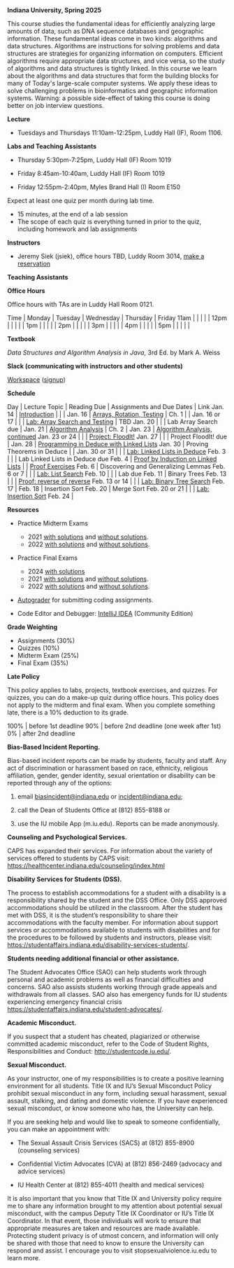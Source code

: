 **Indiana University, Spring 2025**

This course studies the fundamental ideas for efficiently analyzing
large amounts of data, such as DNA sequence databases and geographic
information. These fundamental ideas come in two kinds: algorithms and
data structures. Algorithms are instructions for solving problems and
data structures are strategies for organizing information on
computers. Efficient algorithms require appropriate data structures,
and vice versa, so the study of algorithms and data structures is
tightly linked. In this course we learn about the algorithms and data
structures that form the building blocks for many of Today's
large-scale computer systems. We apply these ideas to solve
challenging problems in bioinformatics and geographic information
systems. Warning: a possible side-effect of taking this course is
doing better on job interview questions.

**Lecture**

* Tuesdays and Thursdays 11:10am-12:25pm, Luddy Hall (IF), Room 1106.


**Labs and Teaching Assistants**

* Thursday 5:30pm-7:25pm, Luddy Hall (IF) Room 1019

* Friday 8:45am-10:40am, Luddy Hall (IF) Room 1019

* Friday 12:55pm-2:40pm, Myles Brand Hall (I) Room E150

Expect at least one quiz per month during lab time.
* 15 minutes, at the end of a lab session
* The scope of each quiz is everything turned in prior to the quiz, including homework and lab assignments

**Instructors**

* Jeremy Siek (jsiek), office hours TBD, Luddy Room 3014, [make a reservation](https://outlook.office.com/bookwithme/user/7e2eaedb9dbb43868ba3f4dbe81e2972@iu.edu/meetingtype/SVRwCe7HMUGxuT6WGxi68g2?anonymous&ep=mlink)

**Teaching Assistants**

**Office Hours**

Office hours with TAs are in Luddy Hall Room 0121.

Time    | Monday            | Tuesday    | Wednesday    | Thursday    | Friday
11am    |                   |            |      |             | 
12pm    |                   |            |      |        |
1pm     |                   |            |              |       | 
2pm     |                   |            |              |       |
3pm     |                   |            |        |         | 
4pm     |                   |            |        |         |
5pm     |                   |            |              |             |


**Textbook**

*Data Structures and Algorithm Analysis in Java*, 3rd Ed. by Mark A. Weiss

**Slack (communicating with instructors and other students)**

[Workspace](https://datastructure-mq73289.slack.com)
 ([signup](https://join.slack.com/t/slack-lnu5295/shared_invite/zt-29wtfkgte-lwQGy7F5pvioqQpBAl1t0Q))

**Schedule**

Day     | Lecture Topic                                             | Reading Due  | Assignments and Due Dates | Link
Jan. 14 | [Introduction](./lectures/introduction.md)                |              |         |
Jan. 16 | [Arrays, Rotation, Testing](./lectures/array-rotation.md) | Ch. 1        |         |
Jan. 16 or 17 |                                                     |              | [Lab: Array Search and Testing](./Search) | TBD
Jan. 20 |                                                           |              | Lab Array Search due |
Jan. 21 | [Algorithm Analysis](./lectures/algo-analysis.md)         | Ch. 2        | 
Jan. 23 | [Algorithm Analysis, continued](./lectures/more-algo-analysis.md) 
Jan. 23 or 24 |                                                     |              | [Project: FloodIt!](./flood-it)
Jan. 27 |                                                           |              | Project FloodIt! due |
Jan. 28 | [Programming in Deduce with Linked Lists](./lectures/deduce-programming.md)
Jan. 30 | Proving Theorems in Deduce                                |              | 
Jan. 30 or 31 |                                                     |              | [Lab: Linked Lists in Deduce](./LabDeduceProg)
Feb. 3  |                                                           |              | Lab Linked Lists in Deduce due
Feb. 4  | [Proof by Induction on Linked Lists](./lectures/InductionOnLists.md)                        |              | [Proof Exercises](./ProofExercises.md)
Feb. 6  | Discovering and Generalizing Lemmas
Feb. 6 or 7 |                                                       |              | [Lab: List Search](./ListSearch.md)
Feb. 10 |                                                           |              | Lab due
Feb. 11 | Binary Trees
Feb. 13 |                                                           |              | [Proof: reverse of reverse]()
Feb. 13 or 14 |                                                     |              | [Lab: Binary Tree Search](  )
Feb. 17 |
Feb. 18 | Insertion Sort
Feb. 20 | Merge Sort
Feb. 20 or 21 |                                                     |              | [Lab: Insertion Sort](  )
Feb. 24 |

<!--
Jan. 23 | [Linked Lists and Interfaces](./lectures/linked-lists.md) | Ch. 3 sec. 1-5 |
Jan. 25 | [More Interfaces, Binary Trees](./lectures/binary-trees.md) ([video](https://iu.mediaspace.kaltura.com/media/t/1_m7ud77ew)) | Ch. 3 sec. 6-7,<br> Ch. 4 sec. 1-2
Jan. 25 or 26 | | | Lab: work on <br> [Project 1: Flood It](./proj1-flood-it), <br> [Quiz 1](https://iu.instructure.com/courses/2201400/quizzes/4164125) | [code](https://autograder.luddy.indiana.edu/web/project/922)
Jan. 29 | | | Project 1 due |
Jan. 30 | [Binary Search Trees](./lectures/binary-search-trees.md) ([video](https://iu.mediaspace.kaltura.com/media/t/1_vorn49a7))                  | Ch. 4 sec. 3 and 7  |
Feb. 1  | [Balanced Search Trees (AVL)](./lectures/balanced-search-trees.md) ([video](https://iu.mediaspace.kaltura.com/media/t/1_8g6xcmvu)) | Ch. 4 sec. 4 |
Feb. 1 or 2 | | | [Lab 2: Merge Sort on Linked Lists](./lab2) | [code](https://autograder.luddy.indiana.edu/web/project/936), [test](https://autograder.luddy.indiana.edu/web/project/942)
Feb. 5 | | | Lab 2 due |
Feb. 6 | [More AVL](./lectures/more-avl-trees.md) ([video](https://iu.mediaspace.kaltura.com/media/t/1_383q33uk))
Feb. 8 | [Code Review (Flood It!), Hash Tables](./lectures/hash-tables.md) ([video](https://iu.mediaspace.kaltura.com/media/t/1_2lijykzx)) | Ch. 5 sec. 1,2,3,5,6
Feb. 8 or 9 | | | [Lab 3: Next Prev Binary Tree](./lab3) | [code](https://autograder.luddy.indiana.edu/web/project/924), [test](https://autograder.luddy.indiana.edu/web/project/943)
Feb. 12 | | | Lab 3 due |
Feb. 13 | [Recipes for Time Analysis and Testing](./lectures/analysis-and-testing-recipes.md) ([video](https://iu.mediaspace.kaltura.com/media/t/1_suf7596w))
Feb. 15 | [Heaps and Priority Queues](./lectures/heaps.md) ([video](https://iu.mediaspace.kaltura.com/media/t/1_d98gzzu8)) | Ch. 6 sec. 1-4, 9 |
Feb. 15 or 16 | | | Lab: work on <br> [Project 2: Segment Intersection](./proj2-seg-int), <br> [Quiz 2](https://iu.instructure.com/courses/2201400/quizzes/4171264) | [code](https://autograder.luddy.indiana.edu/web/project/929), [test](https://autograder.luddy.indiana.edu/web/project/944)
Feb. 20 | [Priority Queues, Code Review of Binary Trees](./lectures/priority-queue-binary-tree.md) ([video](https://iu.mediaspace.kaltura.com/media/t/1_r4998ze6))
Feb. 22 | [Binomial Queues](./lectures/binomial-queues.md) ([video](https://iu.mediaspace.kaltura.com/media/t/1_2u62nvbp)) | Ch. 6 sec. 8 |
Feb. 22 or 23 | | | Lab: finish <br> [Project 2: Segment Intersection](./proj2-seg-int) | [code](https://autograder.luddy.indiana.edu/web/project/929), [test](https://autograder.luddy.indiana.edu/web/project/944)
Feb. 26 | | | Project 2 due |
Feb. 27 | [Quicksort](./lectures/quicksort.md) ([video](https://iu.mediaspace.kaltura.com/media/t/1_eaih0uhc)) | Ch. 7, sec. 1-7 | 
Feb. 29 | [Review for Midterm Exam](./lectures/midterm-review.md) ([video](https://iu.mediaspace.kaltura.com/media/t/1_1o6n2wus))
Feb. 29 and Mar. 1 | | | No Labs
Mar. 5 | **Midterm Exam** (in class)
Mar. 7 | [Sorting in Linear Time](./lectures/sort-linear.md) ([video](https://iu.mediaspace.kaltura.com/media/t/1_w628460n))| Ch. 7 sec. 11
Mar. 7 or 8 | | | [Lab 4: Binomial Heaps](./lab4) | [code](https://autograder.luddy.indiana.edu/web/project/930), [test](https://autograder.luddy.indiana.edu/web/project/937)
Mar. 10 - 17 | **Spring Break**
Mar. 18 | | | Lab 4 due |
Mar. 19 | [Graphs and Breadth-first Search](./lectures/graphs-bfs.md) ([video](https://iu.mediaspace.kaltura.com/media/t/1_wjlji04p)) | Ch. 9, sec. 1, sec. 3.1
Mar. 21 | [Depth-first Search](./lectures/dfs.md) ([video](https://iu.mediaspace.kaltura.com/media/t/1_m8w7a122)) | Ch. 9 sec. 6
Mar. 21 or 22 | | | [Lab 5: Generic Quicksort](./lab5) | [code](https://autograder.luddy.indiana.edu/web/project/906), [test](https://autograder.luddy.indiana.edu/web/project/938)
Mar. 25 | | | Lab 5 due |
Mar. 26 | [Shortest Paths](./lectures/shortest-paths.md) ([video](https://iu.mediaspace.kaltura.com/media/t/1_lkian02b)) | Ch. 9 sec. 3
Mar. 28 | [Union Find](./lectures/union-find.md) ([video](https://iu.mediaspace.kaltura.com/media/t/1_a473zgt3))| Ch. 8
Mar. 28 or 29 | | | [Lab 6: Connected Components](./lab6), <br> [Quiz 3](https://iu.instructure.com/courses/2201400/quizzes/4185224) | [code](https://autograder.luddy.indiana.edu/web/project/931), [test](https://autograder.luddy.indiana.edu/web/project/934)
Apr. 1 | | | Lab 6 due |
Apr. 2 | [Minimum Spanning Tree](./lectures/minimum-spanning-tree.md) ([video](https://iu.mediaspace.kaltura.com/media/t/1_lym41urq)) | Ch. 9 sec. 5 | 
Apr. 4 | [Backtracking](./lectures/backtracking.md) and [Testing Connected Components](./lectures/testing-connected-components.md) ([video](https://iu.mediaspace.kaltura.com/media/t/1_qcfpi0ti)) | Ch. 10 sec. 5
Apr. 4 or 5 | | | Lab: work on <br> [Project 3: Routing Wires](./proj3-routing-wires) | [code](https://autograder.luddy.indiana.edu/web/project/933)
Apr. 9 | [Dynamic Programming](./lectures/dynamic-programming.md) ([video](https://iu.mediaspace.kaltura.com/media/t/1_98zn4w1x)) | Ch. 10, sec. 3
Apr. 11 | [DNA Alignment](./lectures/DNA-alignment.md) ([video](https://iu.mediaspace.kaltura.com/media/t/1_9jx1jjnl))
Apr. 11 or 12 | | | Lab: finish <br> [Project 3: Routing Wires](./proj3-routing-wires) | [code](https://autograder.luddy.indiana.edu/web/project/933)
Apr. 15 | | | Project 3 due |
Apr. 16 | [More Dynamic Programming](./lectures/more-dynamic-programming.md) ([video](https://iu.mediaspace.kaltura.com/media/t/1_x7uc3go2))
Apr. 18 | [Greedy Algorithms](./lectures/greedy.md) ([video](https://iu.mediaspace.kaltura.com/media/t/1_f93hqb39))
Apr. 18 or 19 | | | [Lab: DNA Sequence Alignment](./lab-dna), <br> [Quiz 4](https://iu.instructure.com/courses/2201400/quizzes/4194876) | [code](https://autograder.luddy.indiana.edu/web/project/926), [test](https://autograder.luddy.indiana.edu/web/project/940)
Apr. 22 | | | Lab DNA due |
Apr. 23 | [Code Review (Routing Wires)](./lectures/routing-wires.md) ([video](https://iu.mediaspace.kaltura.com/media/t/1_8l5a9mcu))
Apr. 25 | [Review for Final Exam](./lectures/final-review.md) ([video]())
Apr. 30 | **<mark>Final Exam</mark>**  10:20am--12:20 pm for 1724 (Jeremy) and 8am--10am for 14377 (Funda).
-->

**Resources**

* Practice Midterm Exams 
  * 2021 [with solutions](./midterm-2021-solns.pdf)
     and [without solutions](./midterm-2021.pdf).
  * 2022 [with solutions](./midterm-a-2022.pdf)
     and [without solutions](./midterm-a-2022-questions.pdf).

* Practice Final Exams
  * 2024 [with solutions](./final-2024-solns.pdf)
  * 2021 [with solutions](./final-2021-solns.pdf)
     and [without solutions](./final-2021.pdf).
  * 2022 [with solutions](./final-2022-solns.pdf)
     and [without solutions](./final-2022.pdf).

* [Autograder](https://autograder.luddy.indiana.edu/web/course/77) for submitting coding assignments.

* Code Editor and Debugger:
  [IntelliJ IDEA](https://www.jetbrains.com/idea/download) (Community Edition)

**Grade Weighting**

* Assignments (30%)
* Quizzes (10%)
* Midterm Exam (25%)
* Final Exam (35%)

**Late Policy**

This policy applies to labs, projects, textbook exercises, and
quizzes.  For quizzes, you can do a make-up quiz during office hours.
This policy does not apply to the midterm and final exam.  When you
complete something late, there is a 10% deduction to its grade.

100% | before 1st deadline
90%  | before 2nd deadline (one week after 1st)
0%   | after  2nd deadline



**Bias-Based Incident Reporting.**

Bias-based incident reports can be made by students, faculty and
staff. Any act of discrimination or harassment based on race,
ethnicity, religious affiliation, gender, gender identity, sexual
orientation or disability can be reported through any of the options:

1) email biasincident@indiana.edu or incident@indiana.edu;

2) call the Dean of Students Office at (812) 855-8188 or

3) use the IU mobile App (m.iu.edu). Reports can be made anonymously.

**Counseling and Psychological Services.**

CAPS has expanded their services. For information about the variety of
services offered to students by CAPS visit:
https://healthcenter.indiana.edu/counseling/index.html

**Disability Services for Students (DSS).**

The process to establish accommodations for a student with a
disability is a responsibility shared by the student and the DSS
Office. Only DSS approved accommodations should be utilized in the
classroom. After the student has met with DSS, it is the student’s
responsibility to share their accommodations with the faculty
member. For information about support services or accommodations
available to students with disabilities and for the procedures to be
followed by students and instructors, please visit:
https://studentaffairs.indiana.edu/disability-services-students/.

**Students needing additional financial or other assistance.**

The Student Advocates Office (SAO) can help students work through
personal and academic problems as well as financial difficulties and
concerns. SAO also assists students working through grade appeals and
withdrawals from all classes. SAO also has emergency funds for IU
students experiencing emergency financial crisis
https://studentaffairs.indiana.edu/student-advocates/.

**Academic Misconduct.**

If you suspect that a student has cheated, plagiarized or otherwise committed academic misconduct, refer to the Code of Student Rights, Responsibilities and Conduct:
http://studentcode.iu.edu/.

**Sexual Misconduct.**

As your instructor, one of my responsibilities is to create a positive
learning environment for all students. Title IX and IU’s Sexual
Misconduct Policy prohibit sexual misconduct in any form, including
sexual harassment, sexual assault, stalking, and dating and domestic
violence. If you have experienced sexual misconduct, or know someone
who has, the University can help.

If you are seeking help and would like to speak to someone
confidentially, you can make an appointment with:

* The Sexual Assault Crisis Services (SACS) at (812) 855-8900
  (counseling services)

* Confidential Victim Advocates (CVA) at (812) 856-2469 (advocacy and
  advice services)

* IU Health Center at (812) 855-4011 (health and medical services)

It is also important that you know that Title IX and University policy
require me to share any information brought to my attention about
potential sexual misconduct, with the campus Deputy Title IX
Coordinator or IU’s Title IX Coordinator. In that event, those
individuals will work to ensure that appropriate measures are taken
and resources are made available. Protecting student privacy is of
utmost concern, and information will only be shared with those that
need to know to ensure the University can respond and assist.  I
encourage you to visit
stopsexualviolence.iu.edu to learn more.
